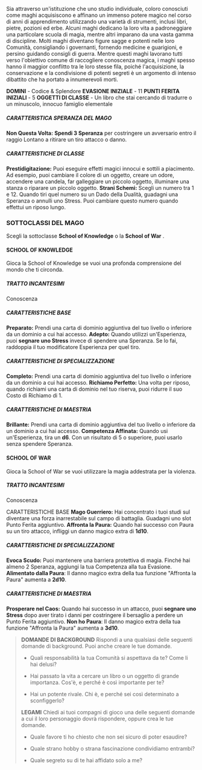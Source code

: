 Sia attraverso un'istituzione che uno studio individuale, coloro conosciuti come maghi acquisiscono e affinano un immenso potere magico nel corso di anni di apprendimento utilizzando una varietà di strumenti, inclusi libri, pietre, pozioni ed erbe. Alcuni maghi dedicano la loro vita a padroneggiare una particolare scuola di magia, mentre altri imparano da una vasta gamma di discipline. Molti maghi diventano figure sagge e potenti nelle loro Comunità, consigliando i governanti, fornendo medicine e guarigioni, e persino guidando consigli di guerra. Mentre questi maghi lavorano tutti verso l'obiettivo comune di raccogliere conoscenza magica, i maghi spesso hanno il maggior conflitto tra le loro stesse fila, poiché l'acquisizione, la conservazione e la condivisione di potenti segreti è un argomento di intenso dibattito che ha portato a innumerevoli morti.

**DOMINI** - Codice & Splendore
**EVASIONE INIZIALE** - 11
**PUNTI FERITA INIZIALI** - 5
**OGGETTI DI CLASSE** - Un libro che stai cercando di tradurre o un minuscolo, innocuo famiglio elementale

##### CARATTERISTICA SPERANZA DEL MAGO
**Non Questa Volta:** **Spendi 3 Speranza** per costringere un avversario entro il raggio Lontano a ritirare un tiro attacco o danno.

##### CARATTERISTICHE DI CLASSE
**Prestidigitazione:** Puoi eseguire effetti magici innocui e sottili a piacimento. Ad esempio, puoi cambiare il colore di un oggetto, creare un odore, accendere una candela, far galleggiare un piccolo oggetto, illuminare una stanza o riparare un piccolo oggetto.
**Strani Schemi:** Scegli un numero tra 1 e 12. Quando tiri quel numero su un Dado della Dualità, guadagni una Speranza o annulli uno Stress. Puoi cambiare questo numero quando effettui un riposo lungo.

### SOTTOCLASSI DEL MAGO
Scegli la sottoclasse **School of Knowledge** o la **School of War** .

#### SCHOOL OF KNOWLEDGE
Gioca la School of Knowledge se vuoi una profonda comprensione del mondo che ti circonda.

##### TRATTO INCANTESIMI
Conoscenza

##### CARATTERISTICHE BASE
**Preparato:** Prendi una carta di dominio aggiuntiva del tuo livello o inferiore da un dominio a cui hai accesso.
**Adepto:** Quando utilizzi un'Esperienza, puoi **segnare uno Stress** invece di spendere una Speranza. Se lo fai, raddoppia il tuo modificatore Esperienza per quel tiro.

##### CARATTERISTICHE DI SPECIALIZZAZIONE
**Completo:** Prendi una carta di dominio aggiuntiva del tuo livello o inferiore da un dominio a cui hai accesso.
**Richiamo Perfetto:** Una volta per riposo, quando richiami una carta di dominio nel tuo riserva, puoi ridurre il suo Costo di Richiamo di 1.

##### CARATTERISTICHE DI MAESTRIA
**Brillante:** Prendi una carta di dominio aggiuntiva del tuo livello o inferiore da un dominio a cui hai accesso.
**Competenza Affinata:** Quando usi un'Esperienza, tira un **d6**. Con un risultato di 5 o superiore, puoi usarlo senza spendere Speranza.

#### SCHOOL OF WAR
Gioca la School of War se vuoi utilizzare la magia addestrata per la violenza.

##### TRATTO INCANTESIMI
Conoscenza

CARATTERISTICHE BASE
**Mago Guerriero:** Hai concentrato i tuoi studi sul diventare una forza inarrestabile sul campo di battaglia. Guadagni uno slot Punto Ferita aggiuntivo.
**Affronta la Paura:** Quando hai successo con Paura su un tiro attacco, infliggi un danno magico extra di **1d10**.

##### CARATTERISTICHE DI SPECIALIZZAZIONE
**Evoca Scudo:** Puoi mantenere una barriera protettiva di magia. Finché hai almeno 2 Speranza, aggiungi la tua Competenza alla tua Evasione.
**Alimentato dalla Paura**: Il danno magico extra della tua funzione "Affronta la Paura" aumenta a **2d10**.

##### CARATTERISTICHE DI MAESTRIA
**Prosperare nel Caos:** Quando hai successo in un attacco, puoi **segnare uno Stress** dopo aver tirato i danni per costringere il bersaglio a perdere un Punto Ferita aggiuntivo.
**Non ho Paura**: Il danno magico extra della tua funzione "Affronta la Paura" aumenta a **3d10**.

> **DOMANDE DI BACKGROUND**
> Rispondi a una qualsiasi delle seguenti domande di background. Puoi anche creare le tue domande.
> 
> - Quali responsabilità la tua Comunità si aspettava da te? Come li hai delusi?
> 
> - Hai passato la vita a cercare un libro o un oggetto di grande importanza. Cos'è, e perché è così importante per te?
> 
> - Hai un potente rivale. Chi è, e perché sei così determinato a sconfiggerlo?
> 
> **LEGAMI**
> Chiedi ai tuoi compagni di gioco una delle seguenti domande a cui il loro personaggio dovrà rispondere, oppure crea le tue domande.
> 
> - Quale favore ti ho chiesto che non sei sicuro di poter esaudire?
> 
> - Quale strano hobby o strana fascinazione condividiamo entrambi?
> 
> - Quale segreto su di te hai affidato solo a me?